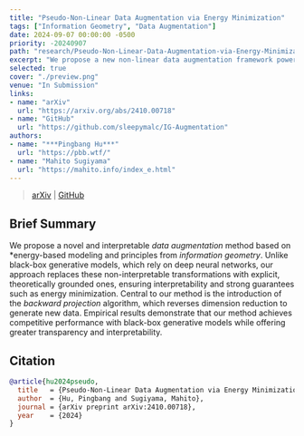 ```yaml
---
title: "Pseudo-Non-Linear Data Augmentation via Energy Minimization"
tags: ["Information Geometry", "Data Augmentation"]
date: 2024-09-07 00:00:00 -0500
priority: -20240907
path: "research/Pseudo-Non-Linear-Data-Augmentation-via-Energy-Minimization"
excerpt: "We propose a new non-linear data augmentation framework powered by information geometry."
selected: true
cover: "./preview.png"
venue: "In Submission"
links:
- name: "arXiv"
  url: "https://arxiv.org/abs/2410.00718"
- name: "GitHub"
  url: "https://github.com/sleepymalc/IG-Augmentation"
authors:
- name: "***Pingbang Hu***"
  url: "https://pbb.wtf/"
- name: "Mahito Sugiyama"
  url: "https://mahito.info/index_e.html"
---
```


> [arXiv](https://arxiv.org/abs/2410.00718) | [GitHub](https://github.com/sleepymalc/IG-Augmentation)

## Brief Summary

We propose a novel and interpretable *data augmentation* method based on *energy-based modeling and principles from *information geometry*. Unlike black-box generative models, which rely on deep neural networks, our approach replaces these non-interpretable transformations with explicit, theoretically grounded ones, ensuring interpretability and strong guarantees such as energy minimization. Central to our method is the introduction of the *backward projection* algorithm, which reverses dimension reduction to generate new data. Empirical results demonstrate that our method achieves competitive performance with black-box generative models while offering greater transparency and interpretability.

## Citation

```bibtex
@article{hu2024pseudo,
  title   = {Pseudo-Non-Linear Data Augmentation via Energy Minimization},
  author  = {Hu, Pingbang and Sugiyama, Mahito},
  journal = {arXiv preprint arXiv:2410.00718},
  year    = {2024}
}
```
